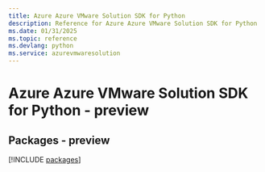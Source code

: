 ```yaml
---
title: Azure Azure VMware Solution SDK for Python
description: Reference for Azure Azure VMware Solution SDK for Python
ms.date: 01/31/2025
ms.topic: reference
ms.devlang: python
ms.service: azurevmwaresolution
---
```

# Azure Azure VMware Solution SDK for Python - preview
## Packages - preview
[!INCLUDE [packages](azure-vmware-solution-index.md)]